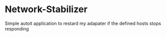 Network-Stabilizer
==================

Simple autoit application to restard my adapater if the defined hosts stops responding
